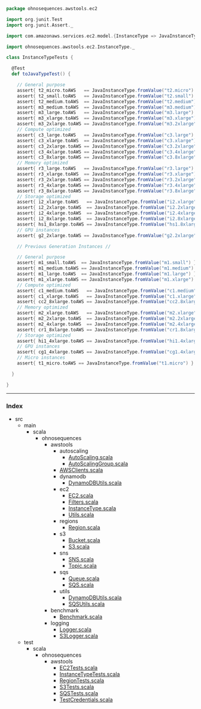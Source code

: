 
```scala
package ohnosequences.awstools.ec2

import org.junit.Test
import org.junit.Assert._

import com.amazonaws.services.ec2.model.{InstanceType => JavaInstanceType}

import ohnosequences.awstools.ec2.InstanceType._

class InstanceTypeTests {

  @Test
  def toJavaTypeTest() {

    // General purpose
    assert{ t2_micro.toAWS   == JavaInstanceType.fromValue("t2.micro") }
    assert{ t2_small.toAWS   == JavaInstanceType.fromValue("t2.small") }
    assert{ t2_medium.toAWS  == JavaInstanceType.fromValue("t2.medium") }
    assert{ m3_medium.toAWS  == JavaInstanceType.fromValue("m3.medium") }
    assert{ m3_large.toAWS   == JavaInstanceType.fromValue("m3.large") }
    assert{ m3_xlarge.toAWS  == JavaInstanceType.fromValue("m3.xlarge") }
    assert{ m3_2xlarge.toAWS == JavaInstanceType.fromValue("m3.2xlarge") }
    // Compute optimized
    assert{ c3_large.toAWS   == JavaInstanceType.fromValue("c3.large") }
    assert{ c3_xlarge.toAWS  == JavaInstanceType.fromValue("c3.xlarge") }
    assert{ c3_2xlarge.toAWS == JavaInstanceType.fromValue("c3.2xlarge") }
    assert{ c3_4xlarge.toAWS == JavaInstanceType.fromValue("c3.4xlarge") }
    assert{ c3_8xlarge.toAWS == JavaInstanceType.fromValue("c3.8xlarge") }
    // Memory optimized
    assert{ r3_large.toAWS   == JavaInstanceType.fromValue("r3.large") }
    assert{ r3_xlarge.toAWS  == JavaInstanceType.fromValue("r3.xlarge") }
    assert{ r3_2xlarge.toAWS == JavaInstanceType.fromValue("r3.2xlarge") }
    assert{ r3_4xlarge.toAWS == JavaInstanceType.fromValue("r3.4xlarge") }
    assert{ r3_8xlarge.toAWS == JavaInstanceType.fromValue("r3.8xlarge") }
    // Storage optimized
    assert{ i2_xlarge.toAWS   == JavaInstanceType.fromValue("i2.xlarge") }
    assert{ i2_2xlarge.toAWS  == JavaInstanceType.fromValue("i2.2xlarge") }
    assert{ i2_4xlarge.toAWS  == JavaInstanceType.fromValue("i2.4xlarge") }
    assert{ i2_8xlarge.toAWS  == JavaInstanceType.fromValue("i2.8xlarge") }
    assert{ hs1_8xlarge.toAWS == JavaInstanceType.fromValue("hs1.8xlarge") }
    // GPU instances
    assert{ g2_2xlarge.toAWS == JavaInstanceType.fromValue("g2.2xlarge") }

    // Previous Generation Instances //

    // General purpose
    assert{ m1_small.toAWS  == JavaInstanceType.fromValue("m1.small") }
    assert{ m1_medium.toAWS == JavaInstanceType.fromValue("m1.medium") }
    assert{ m1_large.toAWS  == JavaInstanceType.fromValue("m1.large") }
    assert{ m1_xlarge.toAWS == JavaInstanceType.fromValue("m1.xlarge") }
    // Compute optimized
    assert{ c1_medium.toAWS   == JavaInstanceType.fromValue("c1.medium") }
    assert{ c1_xlarge.toAWS   == JavaInstanceType.fromValue("c1.xlarge") }
    assert{ cc2_8xlarge.toAWS == JavaInstanceType.fromValue("cc2.8xlarge") }
    // Memory optimized
    assert{ m2_xlarge.toAWS   == JavaInstanceType.fromValue("m2.xlarge") }
    assert{ m2_2xlarge.toAWS  == JavaInstanceType.fromValue("m2.2xlarge") }
    assert{ m2_4xlarge.toAWS  == JavaInstanceType.fromValue("m2.4xlarge") }
    assert{ cr1_8xlarge.toAWS == JavaInstanceType.fromValue("cr1.8xlarge") }
    // Storage optimized
    assert{ hi1_4xlarge.toAWS == JavaInstanceType.fromValue("hi1.4xlarge") }
    // GPU instances
    assert{ cg1_4xlarge.toAWS == JavaInstanceType.fromValue("cg1.4xlarge") }
    // Micro instances
    assert{ t1_micro.toAWS == JavaInstanceType.fromValue("t1.micro") }

  }

}

```


------

### Index

+ src
  + main
    + scala
      + ohnosequences
        + awstools
          + autoscaling
            + [AutoScaling.scala][main\scala\ohnosequences\awstools\autoscaling\AutoScaling.scala]
            + [AutoScalingGroup.scala][main\scala\ohnosequences\awstools\autoscaling\AutoScalingGroup.scala]
          + [AWSClients.scala][main\scala\ohnosequences\awstools\AWSClients.scala]
          + dynamodb
            + [DynamoDBUtils.scala][main\scala\ohnosequences\awstools\dynamodb\DynamoDBUtils.scala]
          + ec2
            + [EC2.scala][main\scala\ohnosequences\awstools\ec2\EC2.scala]
            + [Filters.scala][main\scala\ohnosequences\awstools\ec2\Filters.scala]
            + [InstanceType.scala][main\scala\ohnosequences\awstools\ec2\InstanceType.scala]
            + [Utils.scala][main\scala\ohnosequences\awstools\ec2\Utils.scala]
          + regions
            + [Region.scala][main\scala\ohnosequences\awstools\regions\Region.scala]
          + s3
            + [Bucket.scala][main\scala\ohnosequences\awstools\s3\Bucket.scala]
            + [S3.scala][main\scala\ohnosequences\awstools\s3\S3.scala]
          + sns
            + [SNS.scala][main\scala\ohnosequences\awstools\sns\SNS.scala]
            + [Topic.scala][main\scala\ohnosequences\awstools\sns\Topic.scala]
          + sqs
            + [Queue.scala][main\scala\ohnosequences\awstools\sqs\Queue.scala]
            + [SQS.scala][main\scala\ohnosequences\awstools\sqs\SQS.scala]
          + utils
            + [DynamoDBUtils.scala][main\scala\ohnosequences\awstools\utils\DynamoDBUtils.scala]
            + [SQSUtils.scala][main\scala\ohnosequences\awstools\utils\SQSUtils.scala]
        + benchmark
          + [Benchmark.scala][main\scala\ohnosequences\benchmark\Benchmark.scala]
        + logging
          + [Logger.scala][main\scala\ohnosequences\logging\Logger.scala]
          + [S3Logger.scala][main\scala\ohnosequences\logging\S3Logger.scala]
  + test
    + scala
      + ohnosequences
        + awstools
          + [EC2Tests.scala][test\scala\ohnosequences\awstools\EC2Tests.scala]
          + [InstanceTypeTests.scala][test\scala\ohnosequences\awstools\InstanceTypeTests.scala]
          + [RegionTests.scala][test\scala\ohnosequences\awstools\RegionTests.scala]
          + [S3Tests.scala][test\scala\ohnosequences\awstools\S3Tests.scala]
          + [SQSTests.scala][test\scala\ohnosequences\awstools\SQSTests.scala]
          + [TestCredentials.scala][test\scala\ohnosequences\awstools\TestCredentials.scala]

[main\scala\ohnosequences\awstools\autoscaling\AutoScaling.scala]: ..\..\..\..\main\scala\ohnosequences\awstools\autoscaling\AutoScaling.scala.md
[main\scala\ohnosequences\awstools\autoscaling\AutoScalingGroup.scala]: ..\..\..\..\main\scala\ohnosequences\awstools\autoscaling\AutoScalingGroup.scala.md
[main\scala\ohnosequences\awstools\AWSClients.scala]: ..\..\..\..\main\scala\ohnosequences\awstools\AWSClients.scala.md
[main\scala\ohnosequences\awstools\dynamodb\DynamoDBUtils.scala]: ..\..\..\..\main\scala\ohnosequences\awstools\dynamodb\DynamoDBUtils.scala.md
[main\scala\ohnosequences\awstools\ec2\EC2.scala]: ..\..\..\..\main\scala\ohnosequences\awstools\ec2\EC2.scala.md
[main\scala\ohnosequences\awstools\ec2\Filters.scala]: ..\..\..\..\main\scala\ohnosequences\awstools\ec2\Filters.scala.md
[main\scala\ohnosequences\awstools\ec2\InstanceType.scala]: ..\..\..\..\main\scala\ohnosequences\awstools\ec2\InstanceType.scala.md
[main\scala\ohnosequences\awstools\ec2\Utils.scala]: ..\..\..\..\main\scala\ohnosequences\awstools\ec2\Utils.scala.md
[main\scala\ohnosequences\awstools\regions\Region.scala]: ..\..\..\..\main\scala\ohnosequences\awstools\regions\Region.scala.md
[main\scala\ohnosequences\awstools\s3\Bucket.scala]: ..\..\..\..\main\scala\ohnosequences\awstools\s3\Bucket.scala.md
[main\scala\ohnosequences\awstools\s3\S3.scala]: ..\..\..\..\main\scala\ohnosequences\awstools\s3\S3.scala.md
[main\scala\ohnosequences\awstools\sns\SNS.scala]: ..\..\..\..\main\scala\ohnosequences\awstools\sns\SNS.scala.md
[main\scala\ohnosequences\awstools\sns\Topic.scala]: ..\..\..\..\main\scala\ohnosequences\awstools\sns\Topic.scala.md
[main\scala\ohnosequences\awstools\sqs\Queue.scala]: ..\..\..\..\main\scala\ohnosequences\awstools\sqs\Queue.scala.md
[main\scala\ohnosequences\awstools\sqs\SQS.scala]: ..\..\..\..\main\scala\ohnosequences\awstools\sqs\SQS.scala.md
[main\scala\ohnosequences\awstools\utils\DynamoDBUtils.scala]: ..\..\..\..\main\scala\ohnosequences\awstools\utils\DynamoDBUtils.scala.md
[main\scala\ohnosequences\awstools\utils\SQSUtils.scala]: ..\..\..\..\main\scala\ohnosequences\awstools\utils\SQSUtils.scala.md
[main\scala\ohnosequences\benchmark\Benchmark.scala]: ..\..\..\..\main\scala\ohnosequences\benchmark\Benchmark.scala.md
[main\scala\ohnosequences\logging\Logger.scala]: ..\..\..\..\main\scala\ohnosequences\logging\Logger.scala.md
[main\scala\ohnosequences\logging\S3Logger.scala]: ..\..\..\..\main\scala\ohnosequences\logging\S3Logger.scala.md
[test\scala\ohnosequences\awstools\EC2Tests.scala]: EC2Tests.scala.md
[test\scala\ohnosequences\awstools\InstanceTypeTests.scala]: InstanceTypeTests.scala.md
[test\scala\ohnosequences\awstools\RegionTests.scala]: RegionTests.scala.md
[test\scala\ohnosequences\awstools\S3Tests.scala]: S3Tests.scala.md
[test\scala\ohnosequences\awstools\SQSTests.scala]: SQSTests.scala.md
[test\scala\ohnosequences\awstools\TestCredentials.scala]: TestCredentials.scala.md
